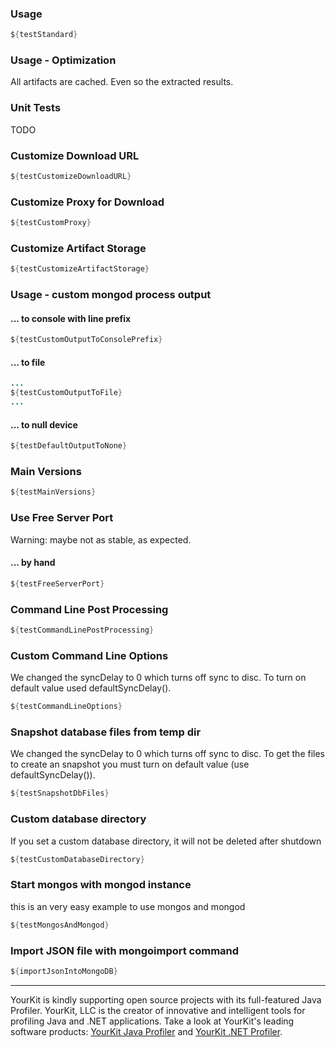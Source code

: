### Usage

```java
${testStandard}
```

### Usage - Optimization

All artifacts are cached. Even so the extracted results.

### Unit Tests

TODO

### Customize Download URL

```java
${testCustomizeDownloadURL}
```

### Customize Proxy for Download
```java
${testCustomProxy}
```

### Customize Artifact Storage
```java
${testCustomizeArtifactStorage}
```

### Usage - custom mongod process output

#### ... to console with line prefix
```java
${testCustomOutputToConsolePrefix}
```

#### ... to file
```java
...
${testCustomOutputToFile}
...

```

#### ... to null device
```java
${testDefaultOutputToNone}
```

### Main Versions
```java
${testMainVersions}
```

### Use Free Server Port

  Warning: maybe not as stable, as expected.

#### ... by hand
```java
${testFreeServerPort}
```

### Command Line Post Processing
```java
${testCommandLinePostProcessing}
```

### Custom Command Line Options

We changed the syncDelay to 0 which turns off sync to disc. To turn on default value used defaultSyncDelay().
```java
${testCommandLineOptions}
```

### Snapshot database files from temp dir

We changed the syncDelay to 0 which turns off sync to disc. To get the files to create an snapshot you must turn on default value (use defaultSyncDelay()).
```java
${testSnapshotDbFiles}
```

### Custom database directory  

If you set a custom database directory, it will not be deleted after shutdown
```java
${testCustomDatabaseDirectory}
```

### Start mongos with mongod instance

this is an very easy example to use mongos and mongod
```java
${testMongosAndMongod}
```

### Import JSON file with mongoimport command
```java
${importJsonIntoMongoDB}
```

----

YourKit is kindly supporting open source projects with its full-featured Java Profiler.
YourKit, LLC is the creator of innovative and intelligent tools for profiling
Java and .NET applications. Take a look at YourKit's leading software products:
<a href="http://www.yourkit.com/java/profiler/index.jsp">YourKit Java Profiler</a> and
<a href="http://www.yourkit.com/.net/profiler/index.jsp">YourKit .NET Profiler</a>.
